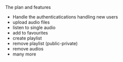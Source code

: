 The plan and features
 * Handle the authenticatications handling new users
 * upload audio files
 * listen to single audio
 * add to favourites
 * create playlist
 * remove playlist (public-private)
 * remove audios
 * many more

